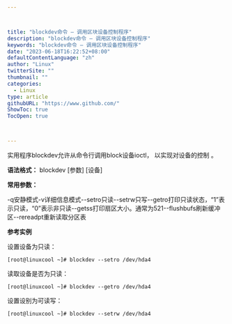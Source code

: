 ```yaml
---



title: "blockdev命令 – 调用区块设备控制程序"
description: "blockdev命令 – 调用区块设备控制程序"
keywords: "blockdev命令 – 调用区块设备控制程序"
date: "2023-06-18T16:22:52+08:00"
defaultContentLanguage: "zh"
author: "Linux"
twitterSite: ""
thumbnail: ""
categories:
  - Linux
type: article
githubURL: "https://www.github.com/"
ShowToc: true
TocOpen: true



---
```


实用程序blockdev允许从命令行调用block设备ioctl， 以实现对设备的控制 。

**语法格式：** blockdev [参数] [设备]

**常用参数：**

-q安静模式-v详细信息模式--setro只读--setrw只写--getro打印只读状态，“1”表示只读，“0”表示非只读--getss打印扇区大小。通常为521--flushbufs刷新缓冲区--rereadpt重新读取分区表

**参考实例**

设置设备为只读：

```
[root@linuxcool ~]# blockdev --setro /dev/hda4
```

读取设备是否为只读：

```
[root@linuxcool ~]# blockdev --getro /dev/hda4
```

设置设别为可读写：

```
[root@linuxcool ~]# blockdev --setrw /dev/hda4
```